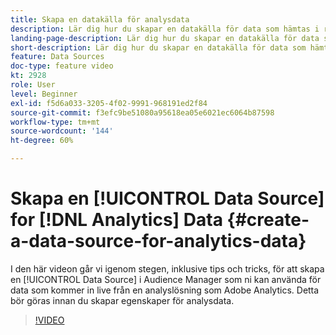 ```yaml
---
title: Skapa en datakälla för analysdata
description: Lär dig hur du skapar en datakälla för data som hämtas i realtid från en analyslösning som Adobe Analytics. Gör detta innan du skapar egenskaper för analysdata.
landing-page-description: Lär dig hur du skapar en datakälla för data som hämtas i realtid från en analyslösning som Adobe Analytics. Gör detta innan du skapar egenskaper för analysdata.
short-description: Lär dig hur du skapar en datakälla för data som hämtas i realtid från en analyslösning som Adobe Analytics. Gör detta innan du skapar egenskaper för analysdata.
feature: Data Sources
doc-type: feature video
kt: 2928
role: User
level: Beginner
exl-id: f5d6a033-3205-4f02-9991-968191ed2f84
source-git-commit: f3efc9be51080a95618ea05e6021ec6064b87598
workflow-type: tm+mt
source-wordcount: '144'
ht-degree: 60%

---
```


# Skapa en [!UICONTROL Data Source] for [!DNL Analytics] Data {#create-a-data-source-for-analytics-data}

I den här videon går vi igenom stegen, inklusive tips och tricks, för att skapa en [!UICONTROL Data Source] i Audience Manager som ni kan använda för data som kommer in live från en analyslösning som Adobe Analytics. Detta bör göras innan du skapar egenskaper för analysdata.

>[!VIDEO](https://video.tv.adobe.com/v/27329/?quality=12)
